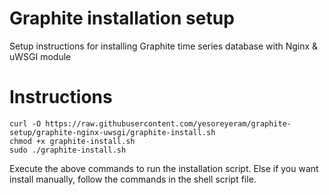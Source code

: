 # Graphite installation setup
Setup instructions for installing Graphite time series database with Nginx &amp; uWSGI module

# Instructions

    curl -O https://raw.githubusercontent.com/yesoreyeram/graphite-setup/graphite-nginx-uwsgi/graphite-install.sh
    chmod +x graphite-install.sh
    sudo ./graphite-install.sh

Execute the above commands to run the installation script. Else if you want install manually, follow the commands in the shell script file.
